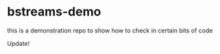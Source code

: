 # bstreams-demo
this is a demonstration repo to show how to check in certain bits of code


Update!

